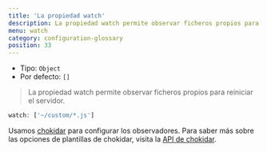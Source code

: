```yaml
---
title: 'La propiedad watch'
description: La propiedad watch permite observar ficheros propios para reiniciar el servidor.
menu: watch
category: configuration-glossary
position: 33
---
```


- Tipo: `Object`
- Por defecto: `[]`

> La propiedad watch permite observar ficheros propios para reiniciar el servidor.

```js
watch: ['~/custom/*.js']
```

Usamos [chokidar](https://github.com/paulmillr/chokidar) para configurar los observadores. Para saber más sobre las opciones de plantillas de chokidar, visita la [API de chokidar](https://github.com/paulmillr/chokidar#api).
